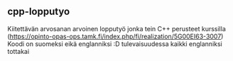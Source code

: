 ## cpp-lopputyo
Kiitettävän arvosanan arvoinen lopputyö jonka tein C++ perusteet kurssilla (https://opinto-opas-ops.tamk.fi/index.php/fi/realization/5G00EI63-3007)
Koodi on suomeksi eikä englanniksi :D tulevaisuudessa kaikki englanniksi tottakai
